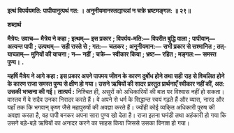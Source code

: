 **इत्थं विपर्ययमति: पापीयानुत्पथं गत: ।** **अनुनीयमानस्तद्याच्ञां न चक्रे भ्रष्टमङ्गल: ॥ २९॥** 

**शब्दार्थ** 

**मैत्रेय: उवाच—** **मैत्रेय ने कहा** **; इत्थम्—** **इस प्रकार** **; विपर्यय-मति:—** **विपरीत बुद्धि वाला** **; पापीयान्—** **अत्यन्त पापी** **; उत्पथम्—** **सही रास्ते से** **; गत:—** **चलकर** **; अनुनीयमान:—** **सभी प्रकार से सश्मानित** **; तत्-याच्ञाम्—** **मुनियों की याचना** **; न—** **नहीं** **; चक्रे—** **स्वीकार किया** **; भ्रष्ट—** **रहित** **; मङ्गल:—** **समस्त पुण्य।** **.** 

**महर्षि मैत्रेय ने आगे कहा : इस प्रकार अपने पापमय जीवन के कारण दुर्बोध होने तथा सही** **राह से विचलित होने के कारण राजा समस्त पुण्य से क्षीण हो गया। उसने ऋषियों की सादर** **प्रस्तुत प्रार्थनाएँ स्वीकार नहीं कीं, अत: उसकी भत्र्सना की गई।** **तात्पर्य :** निश्चित ही, असुरों को अधिकारियों की बात पर विश्वास नहीं हो सकता। वास्तव में वे सदैव उनका निरादर करते हैं। वे अपने से धर्म के सिद्धान्त स्वयं गढ़ते हैं और व्यास, नारद और यहाँ तक कि भगवान् कृष्ण जैसे महापुरुषों की अवज्ञा करते हैं। ज्योंही कोई व्यकि्त अधिकारी पुरुष की अवज्ञा करता है, वह पापी बनकर अपना सारा पुण्य खो देता है। राजा इतना घमंडी तथा अहंकारी हो गया कि उसने बड़े-बड़े ऋषियों का अनादर करने का साहस किया जिससे उसका विनाश हो गया।  